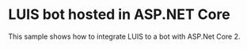 ﻿# LUIS bot hosted in ASP.NET Core
This sample shows how to integrate LUIS to a bot with ASP.Net Core 2. 